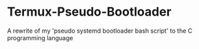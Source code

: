 # Termux-Pseudo-Bootloader
A rewrite of my 'pseudo systemd bootloader bash script' to the C programming language 

